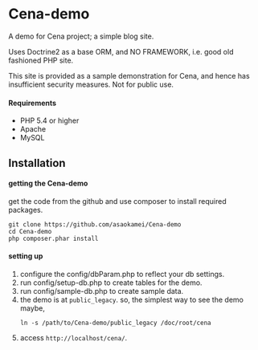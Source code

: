 Cena-demo
=========

A demo for Cena project; a simple blog site.

Uses Doctrine2 as a base ORM, and NO FRAMEWORK, i.e. good old fashioned PHP site.

This site is provided as a sample demonstration
for Cena, and hence has insufficient security
measures. Not for public use.

#### Requirements

*   PHP 5.4 or higher
*   Apache
*   MySQL

Installation
------------

#### getting the Cena-demo

get the code from the github and use composer to install required packages.

```
git clone https://github.com/asaokamei/Cena-demo
cd Cena-demo
php composer.phar install
```

#### setting up

1.  configure the config/dbParam.php to reflect your db settings.
2.  run config/setup-db.php to create tables for the demo.
3.  run config/sample-db.php to create sample data.
4.  the demo is at ```public_legacy```.
    so, the simplest way to see the demo maybe, 
    ```
    ln -s /path/to/Cena-demo/public_legacy /doc/root/cena
    ```
5.  access ```http://localhost/cena/```.